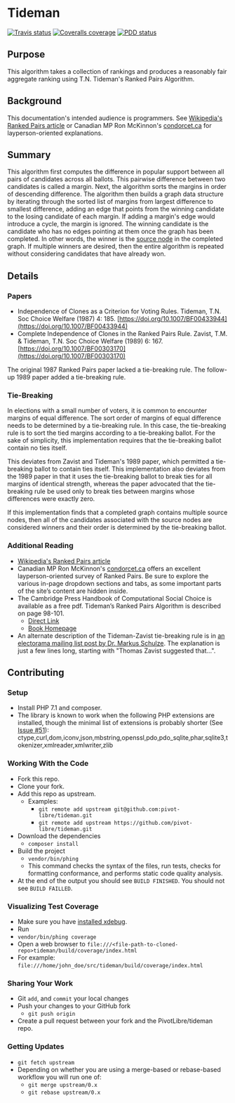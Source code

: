 # Tideman
[![Travis status](https://img.shields.io/travis/pivot-libre/tideman/0.x.svg)](https://travis-ci.org/pivot-libre/tideman/)
[![Coveralls coverage](https://img.shields.io/coveralls/pivot-libre/tideman/0.x.svg)](https://coveralls.io/github/pivot-libre/tideman)
[![PDD status](http://www.0pdd.com/svg?name=pivot-libre/tideman)](http://www.0pdd.com/p?name=pivot-libre/tideman)

## Purpose
This algorithm takes a collection of rankings and produces a reasonably fair aggregate ranking using T.N. Tideman's Ranked Pairs Algorithm.

## Background
This documentation's intended audience is programmers. See [Wikipedia's Ranked Pairs article](https://en.wikipedia.org/wiki/Ranked_pairs) or Canadian MP Ron McKinnon's [condorcet.ca](https://condorcet.ca) for layperson-oriented explanations. 

## Summary
This algorithm first computes the difference in popular support between all pairs of candidates across all ballots. This pairwise difference between two candidates is called a margin. Next, the algorithm sorts the margins in order of descending difference. The algorithm then builds a graph data structure by iterating through the sorted list of margins from largest difference to smallest difference, adding an edge that points from the winning candidate to the losing candidate of each margin. If adding a margin's edge would introduce a cycle, the margin is ignored. The winning candidate is the candidate who has no edges pointing at them once the graph has been completed. In other words, the winner is the [source node](http://mathworld.wolfram.com/Source.html) in the completed graph. If multiple winners are desired, then the entire algorithm is repeated without considering candidates that have already won.

## Details

### Papers
 * Independence of Clones as a Criterion for Voting Rules. Tideman, T.N. Soc Choice Welfare (1987) 4: 185. [https://doi.org/10.1007/BF00433944](https://doi.org/10.1007/BF00433944)
 * Complete Independence of Clones in the Ranked Pairs Rule. Zavist, T.M. & Tideman, T.N. Soc Choice Welfare (1989) 6: 167. [https://doi.org/10.1007/BF00303170](https://doi.org/10.1007/BF00303170)

The original 1987 Ranked Pairs paper lacked a tie-breaking rule. The follow-up 1989 paper added a tie-breaking rule.

### Tie-Breaking
In elections with a small number of voters, it is common to encounter margins of equal difference. The sort order of margins of equal difference needs to be determined by a tie-breaking rule. In this case, the tie-breaking rule is to sort the tied margins according to a tie-breaking ballot. For the sake of simplicity, this implementation requires that the tie-breaking ballot contain no ties itself.

This deviates from Zavist and Tideman's 1989 paper, which permitted a tie-breaking ballot to contain ties itself. This implementation also deviates from the 1989 paper in that it uses the tie-breaking ballot to break ties for all margins of identical strength, whereas the paper advocated that the tie-breaking rule be used only to break ties between margins whose differences were exactly zero.

If this implementation finds that a completed graph contains multiple source nodes, then all of the candidates associated with the source nodes are considered winners and their order is determined by the tie-breaking ballot.

### Additional Reading
 *  [Wikipedia's Ranked Pairs article](https://en.wikipedia.org/wiki/Ranked_pairs)
 * Canadian MP Ron McKinnon's [condorcet.ca](https://condorcet.ca) offers an excellent layperson-oriented survey of Ranked Pairs. Be sure to explore the various in-page dropdown sections and tabs, as some important parts of the site’s content are hidden inside.
 * The Cambridge Press Handbook of Computational Social Choice is available as a free pdf. Tideman’s Ranked Pairs Algorithm is described on page 98-101.
   * [Direct Link](http://www.cambridge.org/download_file/932961)
   * [Book Homepage](http://www.cambridge.org/us/academic/subjects/computer-science/artificial-intelligence-and-natural-language-processing/handbook-computational-social-choice?format=HB&isbn=9781107060432#GTKsebzTk5Wxs756.97)
 * An alternate description of the Tideman-Zavist tie-breaking rule is in [an electorama mailing list post by Dr. Markus Schulze](http://lists.electorama.com/pipermail/election-methods-electorama.com/2004-May/078350.html). The explanation is just a few lines long, starting with "Thomas Zavist suggested that...".

## Contributing
### Setup
 * Install PHP 7.1 and composer.
 * The library is known to work when the following PHP extensions are installed, though the minimal list of extensions is probably shorter (See [Issue #51](https://github.com/pivot-libre/tideman/issues/51)): ctype,curl,dom,iconv,json,mbstring,openssl,pdo,pdo_sqlite,phar,sqlite3,tokenizer,xmlreader,xmlwriter,zlib
### Working With the Code
 * Fork this repo.
 * Clone your fork.
 * Add this repo as upstream.
     * Examples:
         * `git remote add upstream git@github.com:pivot-libre/tideman.git`
         * `git remote add upstream https://github.com/pivot-libre/tideman.git`
 * Download the dependencies
     * `composer install`
 * Build the project
     * `vendor/bin/phing`
     * This command checks the syntax of the files, run tests, checks for formatting conformance, and performs static code quality analysis.
 * At the end of the output you should see `BUILD FINISHED`. You should not see `BUILD FAILLED`.
 
### Visualizing Test Coverage
 * Make sure you have [installed xdebug](https://xdebug.org/docs/install).
 * Run
 * `vendor/bin/phing coverage`
 * Open a web browser to `file:///<file-path-to-cloned-repo>tideman/build/coverage/index.html`
 * For example: `file:///home/john_doe/src/tideman/build/coverage/index.html`

### Sharing Your Work
 * Git `add`, and `commit` your local changes
 * Push your changes to your GitHub fork
     * `git push origin`
 * Create a pull request between your fork and the PivotLibre/tideman repo.
 
### Getting Updates
 * `git fetch upstream`
 * Depending on whether you are using a merge-based or rebase-based workflow you will run one of:
     * `git merge upstream/0.x`
     * `git rebase upstream/0.x`
     
